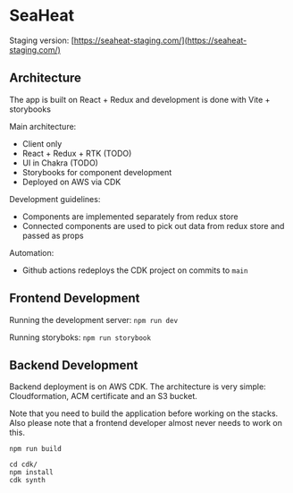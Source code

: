 # SeaHeat

Staging version: [https://seaheat-staging.com/](https://seaheat-staging.com/)

## Architecture

The app is built on React + Redux and development is done with Vite + storybooks

Main architecture:
 - Client only
 - React + Redux + RTK (TODO)
 - UI in Chakra (TODO)
 - Storybooks for component development
 - Deployed on AWS via CDK

Development guidelines:
 - Components are implemented separately from redux store
 - Connected components are used to pick out data from redux store and passed as props

Automation:
 - Github actions redeploys the CDK project on commits to `main`

## Frontend Development

Running the development server: `npm run dev`

Running storyboks: `npm run storybook`

## Backend Development

Backend deployment is on AWS CDK. The architecture is very simple: Cloudformation, ACM certificate and an S3 bucket. 

Note that you need to build the application before working on the stacks. Also please note that a frontend developer almost never needs to work on this.

```shell
npm run build

cd cdk/
npm install
cdk synth
```

